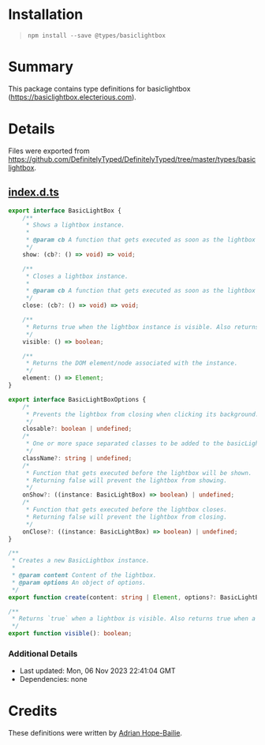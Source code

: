 # Installation
> `npm install --save @types/basiclightbox`

# Summary
This package contains type definitions for basiclightbox (https://basiclightbox.electerious.com).

# Details
Files were exported from https://github.com/DefinitelyTyped/DefinitelyTyped/tree/master/types/basiclightbox.
## [index.d.ts](https://github.com/DefinitelyTyped/DefinitelyTyped/tree/master/types/basiclightbox/index.d.ts)
````ts
export interface BasicLightBox {
    /**
     * Shows a lightbox instance.
     *
     * @param cb A function that gets executed as soon as the lightbox starts to fade in.
     */
    show: (cb?: () => void) => void;

    /**
     * Closes a lightbox instance.
     *
     * @param cb A function that gets executed as soon as the lightbox has been faded out.
     */
    close: (cb?: () => void) => void;

    /**
     * Returns true when the lightbox instance is visible. Also returns true when the lightbox is currently in the process of showing/hiding and not fully visible/hidden, yet.
     */
    visible: () => boolean;

    /**
     * Returns the DOM element/node associated with the instance.
     */
    element: () => Element;
}

export interface BasicLightBoxOptions {
    /*
     * Prevents the lightbox from closing when clicking its background.
     */
    closable?: boolean | undefined;
    /*
     * One or more space separated classes to be added to the basicLightbox element.
     */
    className?: string | undefined;
    /*
     * Function that gets executed before the lightbox will be shown.
     * Returning false will prevent the lightbox from showing.
     */
    onShow?: ((instance: BasicLightBox) => boolean) | undefined;
    /*
     * Function that gets executed before the lightbox closes.
     * Returning false will prevent the lightbox from closing.
     */
    onClose?: ((instance: BasicLightBox) => boolean) | undefined;
}

/**
 * Creates a new BasicLightbox instance.
 *
 * @param content Content of the lightbox.
 * @param options An object of options.
 */
export function create(content: string | Element, options?: BasicLightBoxOptions): BasicLightBox;

/**
 * Returns `true` when a lightbox is visible. Also returns true when a lightbox is currently in the process of showing/hiding and not fully visible/hidden, yet.
 */
export function visible(): boolean;

````

### Additional Details
 * Last updated: Mon, 06 Nov 2023 22:41:04 GMT
 * Dependencies: none

# Credits
These definitions were written by [Adrian Hope-Bailie](https://github.com/adrianhopebailie).
